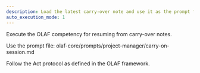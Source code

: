 ```yaml
---
description: Load the latest carry-over note and use it as the prompt for a new session
auto_execution_mode: 1
---
```


Execute the OLAF competency for resuming from carry-over notes.

Use the prompt file: olaf-core/prompts/project-manager/carry-on-session.md

Follow the Act protocol as defined in the OLAF framework.